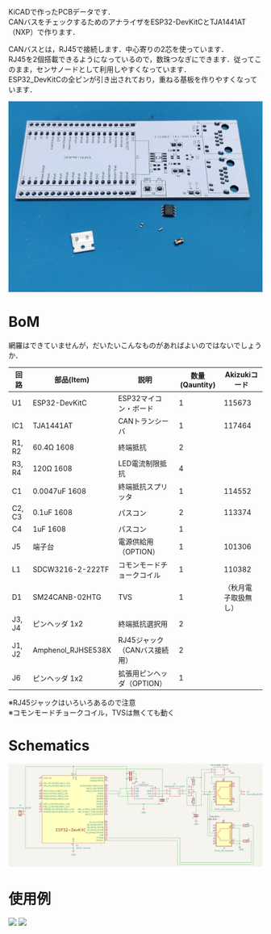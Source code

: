KiCADで作ったPCBデータです．  
CANバスをチェックするためのアナライザをESP32-DevKitCとTJA1441AT（NXP）で作ります．  

CANバスとは，RJ45で接続します．中心寄りの2芯を使っています．  
RJ45を2個搭載できるようになっているので，数珠つなぎにできます．従ってこのまま，センサノードとして利用しやすくなっています．  
ESP32_DevKitCの全ピンが引き出されており，重ねる基板を作りやすくなっています．  


![](board.jpg)


# BoM
網羅はできていませんが，だいたいこんなものがあればよいのではないでしょうか．  



回路 | 部品(Item) | 説明 | 数量(Qauntity) | Akizukiコード
---|---|---|---|---
U1 | ESP32-DevKitC | ESP32マイコン・ボード| 1 | 115673
IC1 | TJA1441AT | CANトランシーバ| 1 | 117464
R1, R2 | 60.4Ω 1608 | 終端抵抗 | 2 | 
R3, R4 | 120Ω 1608 | LED電流制限抵抗 | 4 |
C1 | 0.0047uF 1608 | 終端抵抗スプリッタ | 1 | 114552
C2, C3 | 0.1uF 1608 | パスコン | 2 | 113374
C4 | 1uF 1608 | パスコン | 1 | 
J5 | 端子台 | 電源供給用（OPTION） | 1 | 101306
L1 | SDCW3216-2-222TF | コモンモードチョークコイル | 1 | 110382
D1 | SM24CANB-02HTG | TVS | 1 | （秋月電子取扱無し）
J3, J4 | ピンヘッダ 1x2 | 終端抵抗選択用 | 2 | 
J1, J2 | Amphenol_RJHSE538X | RJ45ジャック（CANバス接続用） | 2 | 
J6 | ピンヘッダ 1x2 | 拡張用ピンヘッダ（OPTION） | 1 |

※RJ45ジャックはいろいろあるので注意  
※コモンモードチョークコイル，TVSは無くても動く  


# Schematics
![](can.png)


# 使用例
![](check.jpg)
![](tandem.jpg)

